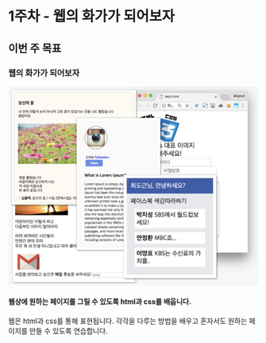 # 1주차 - 웹의 화가가 되어보자

## 이번 주 목표

### 웹의 화가가 되어보자

![](../.gitbook/assets/image%20%283%29.png)

#### **웹상에 원하는 페이지를 그릴 수 있도록  html과 css를 배웁니다.**

웹은 html과 css를 통해 표현됩니다. 각각을 다루는 방법을 배우고 혼자서도 원하는 페이지를 만들 수 있도록 연습합니다.

